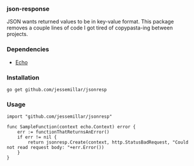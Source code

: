 ### json-response

JSON wants returned values to be in key-value format. This package removes a couple lines of code I got tired of copypasta-ing between projects.

### Dependencies
- [Echo](https://labstack.com/echo)

### Installation
```
go get github.com/jessemillar/jsonresp
```

### Usage
```
import "github.com/jessemillar/jsonresp"
```
```
func SampleFunction(context echo.Context) error {
	err := functionThatReturnsAnError()
	if err != nil {
		return jsonresp.Create(context, http.StatusBadRequest, "Could not read request body: "+err.Error())
	}
}
```
